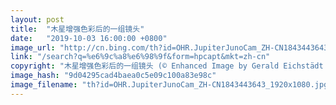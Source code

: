```yaml
---
layout: post
title:  "木星增强色彩后的一组镜头"
date:   "2019-10-03 16:00:00 +0800"
image_url: "http://cn.bing.com/th?id=OHR.JupiterJunoCam_ZH-CN1843443643_1920x1080.jpg&rf=LaDigue_1920x1080.jpg&pid=hp"
link: "/search?q=%e6%9c%a8%e6%98%9f&form=hpcapt&mkt=zh-cn"
copyright: "木星增强色彩后的一组镜头 (© Enhanced Image by Gerald Eichstädt and Sean Doran, CC BY-NC-SA, based on images provided Courtesy of NASA/JPL-Caltech/SwRI/MSSS)"
image_hash: "9d04295cad4baea0c5e09c100a83e98c"
image_filename: "th?id=OHR.JupiterJunoCam_ZH-CN1843443643_1920x1080.jpg&rf=LaDigue_1920x1080.jpg&pid=hp"
---
```

